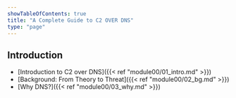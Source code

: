 ```yaml
---
showTableOfContents: true
title: "A Complete Guide to C2 OVER DNS"
type: "page"
---
```


## Introduction
- [Introduction to C2 over DNS]({{< ref "module00/01_intro.md" >}})
- [Background: From Theory to Threat]({{< ref "module00/02_bg.md" >}})
- [Why DNS?]({{< ref "module00/03_why.md" >}})


